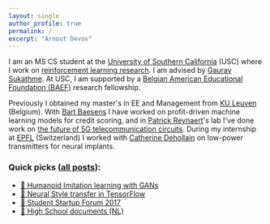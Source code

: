 ```yaml
---
layout: single
author_profile: true
permalink: /
excerpt: "Arnout Devos"
---
```


I am an MS CS student at the [University of Southern California](http://www.usc.edu) (USC) where I work on [reinforcement learning research](https://uscresl.github.io/humanoid-gail/). I am advised by [Gaurav Sukathme](http://robotics.usc.edu/~gaurav/). At USC, I am supported by a [Belgian American Educational Foundation (BAEF)](http://www.baef.be) research fellowship.

Previously I obtained my master's in EE and Management from [KU Leuven](http://www.kuleuven.be) (Belgium). With [Bart Baesens](https://feb.kuleuven.be/Bart.Baesens) I have worked on profit-driven machine learning models for credit scoring, and in [Patrick Reynaert](http://homes.esat.kuleuven.be/~reynaert/)'s lab I've done work on [the future of 5G telecommunication circuits](https://lirias.kuleuven.be/bitstream/123456789/555554/1/NORCAS_Arnout.pdf). During my internship at [EPFL](https://epfl.ch/) (Switzerland) I worked with [Catherine Dehollain](https://personnes.epfl.ch/catherine.dehollain) on low-power transmitters for neural implants.

### Quick picks ([all posts](https://arnoutdevos.github.io/archive/)):
- [:runner: Humanoid Imitation learning with GANs](https://uscresl.github.io/humanoid-gail/)
- [:sunrise: Neural Style transfer in TensorFlow](https://arnoutdevos.github.io/A-Neural-Algorithm-of-Artistic-Style/)
- [:rocket: Student Startup Forum 2017](https://arnoutdevos.github.io/assets/html/stst2017/)
- [:school_satchel: High School documents (NL)](http://www.arnoutdevos.net/school.html)